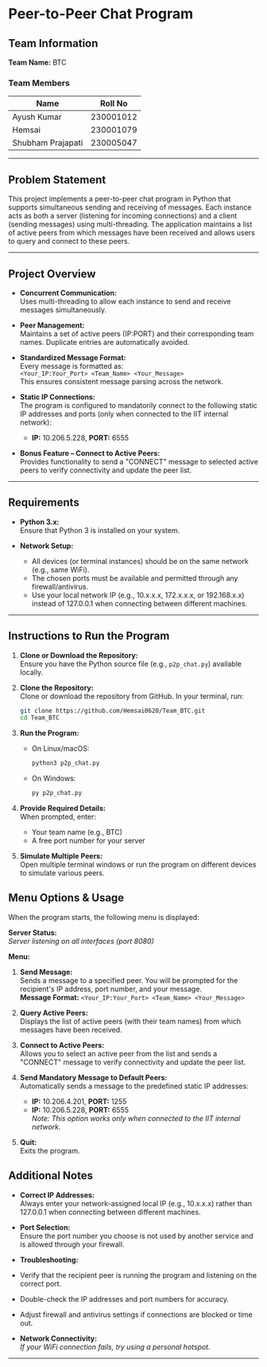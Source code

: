 # Peer-to-Peer Chat Program

## Team Information

**Team Name:** BTC

### Team Members

| Name              | Roll No     |
|-------------------|-------------|
| Ayush Kumar       | 230001012   |
| Hemsai            | 230001079   |
| Shubham Prajapati | 230005047   |

---

## Problem Statement

This project implements a peer-to-peer chat program in Python that supports simultaneous sending and receiving of messages. Each instance acts as both a server (listening for incoming connections) and a client (sending messages) using multi-threading. The application maintains a list of active peers from which messages have been received and allows users to query and connect to these peers.

---

## Project Overview

- **Concurrent Communication:**  
  Uses multi-threading to allow each instance to send and receive messages simultaneously.

- **Peer Management:**  
  Maintains a set of active peers (IP:PORT) and their corresponding team names. Duplicate entries are automatically avoided.

- **Standardized Message Format:**  
  Every message is formatted as:  
  `<Your_IP:Your_Port> <Team_Name> <Your_Message>`  
  This ensures consistent message parsing across the network.

- **Static IP Connections:**  
  The program is configured to mandatorily connect to the following static IP addresses and ports (only when connected to the IIT internal network):
  - **IP:** 10.206.5.228, **PORT:** 6555

- **Bonus Feature – Connect to Active Peers:**  
  Provides functionality to send a "CONNECT" message to selected active peers to verify connectivity and update the peer list.

---

## Requirements

- **Python 3.x:**  
  Ensure that Python 3 is installed on your system.

- **Network Setup:**  
  - All devices (or terminal instances) should be on the same network (e.g., same WiFi).  
  - The chosen ports must be available and permitted through any firewall/antivirus.  
  - Use your local network IP (e.g., 10.x.x.x, 172.x.x.x, or 192.168.x.x) instead of 127.0.0.1 when connecting between different machines.

---

## Instructions to Run the Program

1. **Clone or Download the Repository:**  
   Ensure you have the Python source file (e.g., `p2p_chat.py`) available locally.
2. **Clone the Repository:**  
   Clone or download the repository from GitHub. In your terminal, run:
   ```bash
   git clone https://github.com/Hemsai0620/Team_BTC.git
   cd Team_BTC
   ```

3. **Run the Program:**  
   - On Linux/macOS:
     ```bash
     python3 p2p_chat.py
     ```
   - On Windows:
     ```bash
     py p2p_chat.py
     ```

4. **Provide Required Details:**  
   When prompted, enter:
   - Your team name (e.g., BTC)
   - A free port number for your server

5. **Simulate Multiple Peers:**  
   Open multiple terminal windows or run the program on different devices to simulate various peers.

## Menu Options & Usage

When the program starts, the following menu is displayed:

**Server Status:**  
_Server listening on all interfaces (port 8080)_

**Menu:**  
1. **Send Message:**  
   Sends a message to a specified peer. You will be prompted for the recipient's IP address, port number, and your message.  
   **Message Format:** `<Your_IP:Your_Port> <Team_Name> <Your_Message>`
   
2. **Query Active Peers:**  
   Displays the list of active peers (with their team names) from which messages have been received.

3. **Connect to Active Peers:**  
   Allows you to select an active peer from the list and sends a "CONNECT" message to verify connectivity and update the peer list.

4. **Send Mandatory Message to Default Peers:**  
   Automatically sends a message to the predefined static IP addresses:
   - **IP:** 10.206.4.201, **PORT:** 1255  
   - **IP:** 10.206.5.228, **PORT:** 6555  
   *Note: This option works only when connected to the IIT internal network.*

0. **Quit:**  
   Exits the program.

## Additional Notes

- **Correct IP Addresses:**  
Always enter your network-assigned local IP (e.g., 10.x.x.x) rather than 127.0.0.1 when connecting between different machines.

- **Port Selection:**  
Ensure the port number you choose is not used by another service and is allowed through your firewall.

- **Troubleshooting:**  
- Verify that the recipient peer is running the program and listening on the correct port.
- Double-check the IP addresses and port numbers for accuracy.
- Adjust firewall and antivirus settings if connections are blocked or time out.

- **Network Connectivity:**  
*If your WiFi connection fails, try using a personal hotspot.*

---

